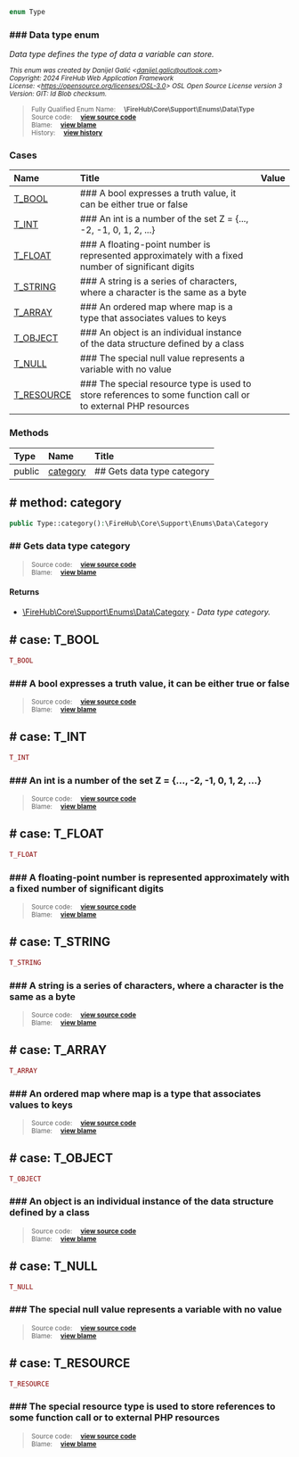 ```php
enum Type
```













### ### Data type enum

_Data type defines the type of data a variable can store._

<sub>_This enum was created by Danijel Galić &lt;danijel.galic@outlook.com&gt;_</sub><br/><sub>_Copyright: 2024 FireHub Web Application Framework_</sub><br/><sub>_License: &lt;https://opensource.org/licenses/OSL-3.0&gt; OSL Open Source License version 3_</sub><br/><sub>_Version: GIT: $Id$ Blob checksum._</sub>

><sub>Fully Qualified Enum Name:  **\FireHub\Core\Support\Enums\Data\Type**</sub><br/>
    <sub>Source code:  **[view source code](https://github.com/The-FireHub-Project/Core/blob/develop-pre-alpha-m1/src/support/enums/data/firehub.Type.php#L23)**</sub><br/>
        <sub>Blame:  **[view blame](https://github.com/The-FireHub-Project/Core/blame/develop-pre-alpha-m1/src/support/enums/data/firehub.Type.php)**</sub><br/>
        <sub>History:  **[view history](https://github.com/The-FireHub-Project/Core/commits/develop-pre-alpha-m1/src/support/enums/data/firehub.Type.php)**</sub>


### Cases
| Name | Title | Value |
|:-----|:------|:------|
|<a href="#t_bool">T_BOOL</a>|### A bool expresses a truth value, it can be either true or false||
|<a href="#t_int">T_INT</a>|### An int is a number of the set Z = {..., -2, -1, 0, 1, 2, ...}||
|<a href="#t_float">T_FLOAT</a>|### A floating-point number is represented approximately with a fixed number of significant digits||
|<a href="#t_string">T_STRING</a>|### A string is a series of characters, where a character is the same as a byte||
|<a href="#t_array">T_ARRAY</a>|### An ordered map where map is a type that associates values to keys||
|<a href="#t_object">T_OBJECT</a>|### An object is an individual instance of the data structure defined by a class||
|<a href="#t_null">T_NULL</a>|### The special null value represents a variable with no value||
|<a href="#t_resource">T_RESOURCE</a>|### The special resource type is used to store references to some function call or to external PHP resources||

### Methods
| Type | Name | Title |
|:-----|:-----|:------|
|public|<a href="#category()">category</a>|## Gets data type category|

<h2><a name="category()"># method: category</a></h2>

```php
public Type::category():\FireHub\Core\Support\Enums\Data\Category
```













### ## Gets data type category



><sub>Source code:  **[view source code](https://github.com/The-FireHub-Project/Core/blob/develop-pre-alpha-m1/src/support/enums/data/firehub.Type.php#L83)**</sub><br/>
        <sub>Blame:  **[view blame](https://github.com/The-FireHub-Project/Core/blame/develop-pre-alpha-m1/src/support/enums/data/firehub.Type.php#L83)**</sub>
#### Returns

* [\FireHub\Core\Support\Enums\Data\Category](./Wiki-Category) - _Data type category._
<h2><a name="t_bool"># case: T_BOOL</a></h2>

```php
T_BOOL
```







### ### A bool expresses a truth value, it can be either true or false



><sub>Source code:  **[view source code](https://github.com/The-FireHub-Project/Core/blob/develop-pre-alpha-m1/src/support/enums/data/firehub.Type.php#L29)**</sub><br/>
        <sub>Blame:  **[view blame](https://github.com/The-FireHub-Project/Core/blame/develop-pre-alpha-m1/src/support/enums/data/firehub.Type.php#L29)**</sub>
<h2><a name="t_int"># case: T_INT</a></h2>

```php
T_INT
```







### ### An int is a number of the set Z = {..., -2, -1, 0, 1, 2, ...}



><sub>Source code:  **[view source code](https://github.com/The-FireHub-Project/Core/blob/develop-pre-alpha-m1/src/support/enums/data/firehub.Type.php#L35)**</sub><br/>
        <sub>Blame:  **[view blame](https://github.com/The-FireHub-Project/Core/blame/develop-pre-alpha-m1/src/support/enums/data/firehub.Type.php#L35)**</sub>
<h2><a name="t_float"># case: T_FLOAT</a></h2>

```php
T_FLOAT
```







### ### A floating-point number is represented approximately with a fixed number of significant digits



><sub>Source code:  **[view source code](https://github.com/The-FireHub-Project/Core/blob/develop-pre-alpha-m1/src/support/enums/data/firehub.Type.php#L41)**</sub><br/>
        <sub>Blame:  **[view blame](https://github.com/The-FireHub-Project/Core/blame/develop-pre-alpha-m1/src/support/enums/data/firehub.Type.php#L41)**</sub>
<h2><a name="t_string"># case: T_STRING</a></h2>

```php
T_STRING
```







### ### A string is a series of characters, where a character is the same as a byte



><sub>Source code:  **[view source code](https://github.com/The-FireHub-Project/Core/blob/develop-pre-alpha-m1/src/support/enums/data/firehub.Type.php#L47)**</sub><br/>
        <sub>Blame:  **[view blame](https://github.com/The-FireHub-Project/Core/blame/develop-pre-alpha-m1/src/support/enums/data/firehub.Type.php#L47)**</sub>
<h2><a name="t_array"># case: T_ARRAY</a></h2>

```php
T_ARRAY
```







### ### An ordered map where map is a type that associates values to keys



><sub>Source code:  **[view source code](https://github.com/The-FireHub-Project/Core/blob/develop-pre-alpha-m1/src/support/enums/data/firehub.Type.php#L53)**</sub><br/>
        <sub>Blame:  **[view blame](https://github.com/The-FireHub-Project/Core/blame/develop-pre-alpha-m1/src/support/enums/data/firehub.Type.php#L53)**</sub>
<h2><a name="t_object"># case: T_OBJECT</a></h2>

```php
T_OBJECT
```







### ### An object is an individual instance of the data structure defined by a class



><sub>Source code:  **[view source code](https://github.com/The-FireHub-Project/Core/blob/develop-pre-alpha-m1/src/support/enums/data/firehub.Type.php#L59)**</sub><br/>
        <sub>Blame:  **[view blame](https://github.com/The-FireHub-Project/Core/blame/develop-pre-alpha-m1/src/support/enums/data/firehub.Type.php#L59)**</sub>
<h2><a name="t_null"># case: T_NULL</a></h2>

```php
T_NULL
```







### ### The special null value represents a variable with no value



><sub>Source code:  **[view source code](https://github.com/The-FireHub-Project/Core/blob/develop-pre-alpha-m1/src/support/enums/data/firehub.Type.php#L65)**</sub><br/>
        <sub>Blame:  **[view blame](https://github.com/The-FireHub-Project/Core/blame/develop-pre-alpha-m1/src/support/enums/data/firehub.Type.php#L65)**</sub>
<h2><a name="t_resource"># case: T_RESOURCE</a></h2>

```php
T_RESOURCE
```







### ### The special resource type is used to store references to some function call or to external PHP resources



><sub>Source code:  **[view source code](https://github.com/The-FireHub-Project/Core/blob/develop-pre-alpha-m1/src/support/enums/data/firehub.Type.php#L71)**</sub><br/>
        <sub>Blame:  **[view blame](https://github.com/The-FireHub-Project/Core/blame/develop-pre-alpha-m1/src/support/enums/data/firehub.Type.php#L71)**</sub>